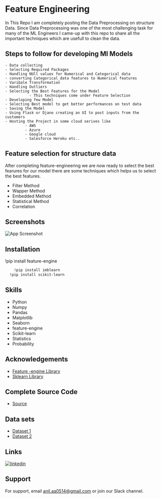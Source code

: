 
# Feature Engineering

In This Repo I am completely posting the Data Preprocessing on structure Data. Since Data Preprocessing was one of the most challenging task for many of the ML Engineers I came-up with this repo to share all the important techniques which are usefull to clean the data.




## Steps to follow for developing Ml Models



    - Data collecting 
    - Selecting Required Packages 
    - Handling NUll values for Numerical and Categorical data 
    - converting Categorical_data features to Numerical features
    - Varibale Transformation 
    - Handling Outliers 
    - Selecting the Best Features for the Model
               - This techniques come under Feature Selection                          
    - Developing few Model
    - Selecting Best model to get better performances on test data  
    - Saving the Model 
    - Using Flask or Djano creating an UI to post inputs from the customers 
    - Hosting the Project in some cloud serives like
             - AWS
             - Azure 
             - Google cloud
             - Salesforce Heroku etc..
## Feature selection for structure data


After completing feature-engineering we are now ready to select the best fearures for our model there are some techniques which helps us to select the best features.

- Filter Method
- Wapper Method
- Embedded Method
- Statistical Method
- Correlation
## Screenshots


![App Screenshot](https://i0.wp.com/neptune.ai/wp-content/uploads/2022/10/feature-selection-methods-1.png?resize=767%2C452&ssl=1)
## Installation

!pip install feature-engine

```bash
    !pip install imblearn 
  !pip install scikit-learn
```
    
## Skills

- Python
- Numpy 
- Pandas 
- Matplotlib
- Seaborn
- feature-engine
- Scikit-learn
- Statistics
- Probability

## Acknowledgements

 - [Feature -engine Library](https://feature-engine.readthedocs.io/en/latest/)
 - [Sklearn Library](https://scikit-learn.org/stable/)
 
## Complete Source Code

- [Source](https://github.com/Anil0205/ML-Feature-Engineering)

## Data sets

-  [Dataset 1](https://github.com/Anil0205/ML-Feature-Engineering)
-  [Dataset 2](https://github.com/Anil0205/ML-Feature-Engineering/blob/main/Data%20Cleaning%20For%20Categorical%20Data/titanic.csv)
## Links 

[![linkedin](https://img.shields.io/badge/linkedin-0A66C2?style=for-the-badge&logo=linkedin&logoColor=white)](https://www.linkedin.com/in/anil-abberaboina-894720243/)
## Support

For support, email anil.aa0514@gmail.com or join our Slack channel.

